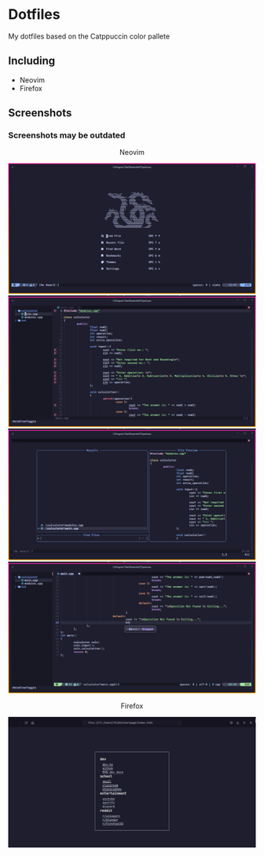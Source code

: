 # Dotfiles
My dotfiles based on the Catppuccin color pallete

## Including
- Neovim
- Firefox

## Screenshots
### Screenshots may be outdated
<p align = center>Neovim</p>
<img src = "https://github.com/tpncoder/dotfiles/blob/main/assets/Hyper_xv2OOrdGXn.png">
<br>
<img src = "https://github.com/tpncoder/dotfiles/blob/main/assets/Hyper_mBk3STuXzS.png">
<br>
<img src = "https://github.com/tpncoder/dotfiles/blob/main/assets/Hyper_NS9SNgnDDh.png">
<br>
<img src = "https://github.com/tpncoder/dotfiles/blob/main/assets/Hyper_M7WB9qIsUg.png">
<br>

<p align = center>Firefox</p>
<img src = "https://github.com/tpncoder/dotfiles/blob/main/assets/firefox_wJcJf4A5Yc.png">
